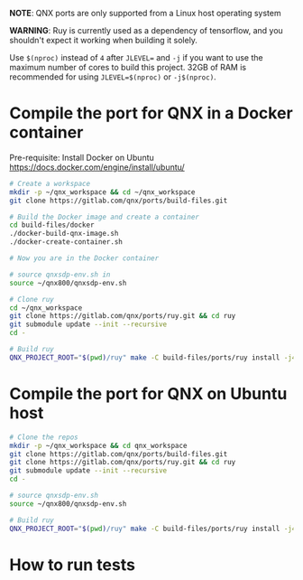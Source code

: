 **NOTE**: QNX ports are only supported from a Linux host operating system

**WARNING**: Ruy is currently used as a dependency of tensorflow, and you shouldn't expect it working when building it solely.

Use `$(nproc)` instead of `4` after `JLEVEL=` and `-j` if you want to use the maximum number of cores to build this project.
32GB of RAM is recommended for using `JLEVEL=$(nproc)` or `-j$(nproc)`.

# Compile the port for QNX in a Docker container

Pre-requisite: Install Docker on Ubuntu https://docs.docker.com/engine/install/ubuntu/
```bash
# Create a workspace
mkdir -p ~/qnx_workspace && cd ~/qnx_workspace
git clone https://gitlab.com/qnx/ports/build-files.git

# Build the Docker image and create a container
cd build-files/docker
./docker-build-qnx-image.sh
./docker-create-container.sh

# Now you are in the Docker container

# source qnxsdp-env.sh in
source ~/qnx800/qnxsdp-env.sh

# Clone ruy
cd ~/qnx_workspace
git clone https://gitlab.com/qnx/ports/ruy.git && cd ruy
git submodule update --init --recursive
cd -

# Build ruy
QNX_PROJECT_ROOT="$(pwd)/ruy" make -C build-files/ports/ruy install -j4
```

# Compile the port for QNX on Ubuntu host
```bash
# Clone the repos
mkdir -p ~/qnx_workspace && cd qnx_workspace
git clone https://gitlab.com/qnx/ports/build-files.git
git clone https://gitlab.com/qnx/ports/ruy.git && cd ruy
git submodule update --init --recursive
cd -

# source qnxsdp-env.sh
source ~/qnx800/qnxsdp-env.sh

# Build ruy
QNX_PROJECT_ROOT="$(pwd)/ruy" make -C build-files/ports/ruy install -j4
```

# How to run tests
